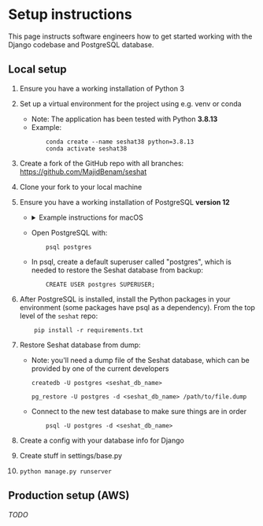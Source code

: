 # Setup instructions

This page instructs software engineers how to get started working with the Django codebase and PostgreSQL database.

## Local setup

1. Ensure you have a working installation of Python 3

2. Set up a virtual environment for the project using e.g. venv or conda
    - Note: The application has been tested with Python **3.8.13**
    - Example:
        ```
            conda create --name seshat38 python=3.8.13
            conda activate seshat38
        ```

3. Create a fork of the GitHub repo with all branches: https://github.com/MajidBenam/seshat

4. Clone your fork to your local machine

5. Ensure you have a working installation of PostgreSQL **version 12**
    - <details><summary>Example instructions for macOS</summary>

        - `brew install postgres@12`
        - `brew services start postgresql@12`
        - Update `~/.zshrc` (or equivalent for your terminal) with:
            ```
                export PATH="/opt/homebrew/opt/postgresql@12/bin:$PATH"
                export LDFLAGS="-L/opt/homebrew/opt/postgresql@12/lib"
                export CPPFLAGS="-I/opt/homebrew/opt/postgresql@12/include"
            ```
        - Open a new terminal
        </details>
    - Open PostgreSQL with:
        ```
            psql postgres
        ```
    - In psql, create a default superuser called "postgres", which is needed to restore the Seshat database from backup:
        ```
            CREATE USER postgres SUPERUSER;
        ```

6. After PostgreSQL is installed, install the Python packages in your environment (some packages have psql as a dependency). From the top level of the `seshat` repo:
    ```
        pip install -r requirements.txt
    ```

7. Restore Seshat database from dump:
    - Note: you'll need a dump file of the Seshat database, which can be provided by one of the current developers
        ```
        createdb -U postgres <seshat_db_name>

        pg_restore -U postgres -d <seshat_db_name> /path/to/file.dump
        ```
    - Connect to the new test database to make sure things are in order
        ```
            psql -U postgres -d <seshat_db_name>
        ```

8. Create a config with your database info for Django

10. Create stuff in settings/base.py

11. `python manage.py runserver`



## Production setup (AWS)

_TODO_